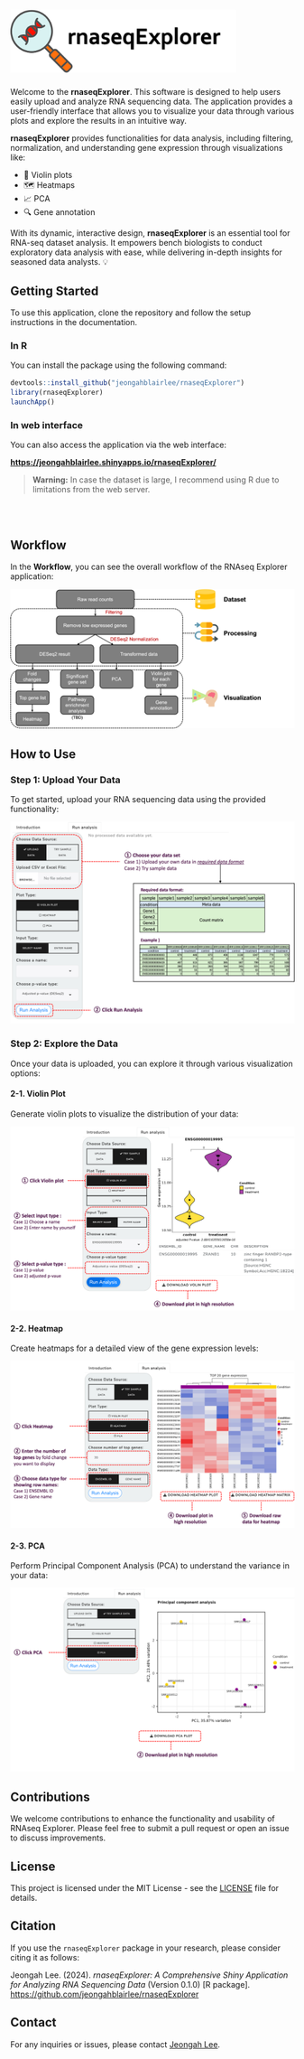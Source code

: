 # <img src="https://raw.githubusercontent.com/jeongahblairlee/rnaseqExplorer/refs/heads/main/notebook/logo_pic.png" alt="logo" style="width:400px; height: auto;">



Welcome to the **rnaseqExplorer**. This software is designed to help users easily upload and analyze RNA sequencing data. The application provides a user-friendly interface that allows you to visualize your data through various plots and explore the results in an intuitive way.

**rnaseqExplorer** provides functionalities for data analysis, including filtering, normalization, and understanding gene expression through visualizations like:

- 🎻 Violin plots
- 🗺️ Heatmaps
- 📈 PCA
- 🔍 Gene annotation

With its dynamic, interactive design, **rnaseqExplorer** is an essential tool for RNA-seq dataset analysis. It empowers bench biologists to conduct exploratory data analysis with ease, while delivering in-depth insights for seasoned data analysts. 💡

## Getting Started

To use this application, clone the repository and follow the setup instructions in the documentation.

### In R

You can install the package using the following command:

```r
devtools::install_github("jeongahblairlee/rnaseqExplorer")
library(rnaseqExplorer)
launchApp()
```

### In web interface

You can also access the application via the web interface:

**https://jeongahblairlee.shinyapps.io/rnaseqExplorer/**

> **Warning:** In case the dataset is large, I recommend using R due to limitations from the web server.

<br>
<br>

## Workflow

In the **Workflow**, you can see the overall workflow of the RNAseq Explorer application:

![Workflow](https://raw.githubusercontent.com/jeongahblairlee/rnaseqExplorer/refs/heads/main/notebook/workflow.png)

## How to Use

### Step 1: Upload Your Data

To get started, upload your RNA sequencing data using the provided functionality:

![Upload Data](https://raw.githubusercontent.com/jeongahblairlee/rnaseqExplorer/refs/heads/main/notebook/function1.png)

### Step 2: Explore the Data

Once your data is uploaded, you can explore it through various visualization options:

#### 2-1. Violin Plot

Generate violin plots to visualize the distribution of your data:

![Violin Plot](https://raw.githubusercontent.com/jeongahblairlee/rnaseqExplorer/refs/heads/main/notebook/function2.png)

#### 2-2. Heatmap

Create heatmaps for a detailed view of the gene expression levels:

![Heatmap](https://raw.githubusercontent.com/jeongahblairlee/rnaseqExplorer/refs/heads/main/notebook/function3.png)

#### 2-3. PCA

Perform Principal Component Analysis (PCA) to understand the variance in your data:

![PCA](https://raw.githubusercontent.com/jeongahblairlee/rnaseqExplorer/refs/heads/main/notebook/function4.png)


## Contributions

We welcome contributions to enhance the functionality and usability of RNAseq Explorer. Please feel free to submit a pull request or open an issue to discuss improvements.

## License

This project is licensed under the MIT License - see the [LICENSE](LICENSE) file for details.

## Citation

If you use the `rnaseqExplorer` package in your research, please consider citing it as follows:

Jeongah Lee. (2024). *rnaseqExplorer: A Comprehensive Shiny Application for Analyzing RNA Sequencing Data* (Version 0.1.0) [R package]. https://github.com/jeongahblairlee/rnaseqExplorer

## Contact

For any inquiries or issues, please contact [Jeongah Lee](jeongahblair@gmail.com). 
